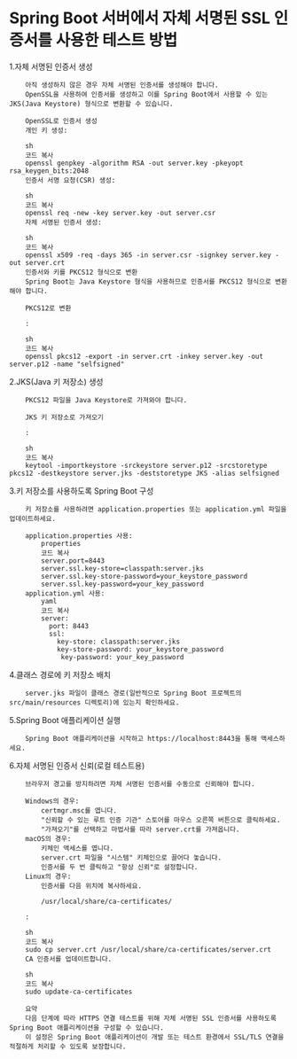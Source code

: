 # Spring Boot 서버에서 자체 서명된 SSL 인증서를 사용한 테스트 방법

1.자체 서명된 인증서 생성

		아직 생성하지 않은 경우 자체 서명된 인증서를 생성해야 합니다.
		OpenSSL을 사용하여 인증서를 생성하고 이를 Spring Boot에서 사용할 수 있는 JKS(Java Keystore) 형식으로 변환할 수 있습니다.

		OpenSSL로 인증서 생성
		개인 키 생성:

		sh
		코드 복사
		openssl genpkey -algorithm RSA -out server.key -pkeyopt rsa_keygen_bits:2048
		인증서 서명 요청(CSR) 생성:

		sh
		코드 복사
		openssl req -new -key server.key -out server.csr
		자체 서명된 인증서 생성:

		sh
		코드 복사
		openssl x509 -req -days 365 -in server.csr -signkey server.key -out server.crt
		인증서와 키를 PKCS12 형식으로 변환
		Spring Boot는 Java Keystore 형식을 사용하므로 인증서를 PKCS12 형식으로 변환해야 합니다.

		PKCS12로 변환

		:

		sh
		코드 복사
		openssl pkcs12 -export -in server.crt -inkey server.key -out server.p12 -name "selfsigned"

2.JKS(Java 키 저장소) 생성

		PKCS12 파일을 Java Keystore로 가져와야 합니다.

		JKS 키 저장소로 가져오기

		:

		sh
		코드 복사
		keytool -importkeystore -srckeystore server.p12 -srcstoretype pkcs12 -destkeystore server.jks -deststoretype JKS -alias selfsigned

3.키 저장소를 사용하도록 Spring Boot 구성

		키 저장소를 사용하려면 application.properties 또는 application.yml 파일을 업데이트하세요.

		application.properties 사용:
			properties
			코드 복사
			server.port=8443
			server.ssl.key-store=classpath:server.jks
			server.ssl.key-store-password=your_keystore_password
			server.ssl.key-password=your_key_password
		application.yml 사용:
			yaml
			코드 복사
			server:
			  port: 8443
			  ssl:
			    key-store: classpath:server.jks
			    key-store-password: your_keystore_password
		   		 key-password: your_key_password

4.클래스 경로에 키 저장소 배치

		server.jks 파일이 클래스 경로(일반적으로 Spring Boot 프로젝트의 src/main/resources 디렉토리)에 있는지 확인하세요.

5.Spring Boot 애플리케이션 실행

		Spring Boot 애플리케이션을 시작하고 https://localhost:8443을 통해 액세스하세요.

6.자체 서명된 인증서 신뢰(로컬 테스트용)

		브라우저 경고를 방지하려면 자체 서명된 인증서를 수동으로 신뢰해야 합니다.

		Windows의 경우:
			certmgr.msc를 엽니다.
			"신뢰할 수 있는 루트 인증 기관" 스토어를 마우스 오른쪽 버튼으로 클릭하세요.
			"가져오기"를 선택하고 마법사를 따라 server.crt를 가져옵니다.
		macOS의 경우:
			키체인 액세스를 엽니다.
			server.crt 파일을 "시스템" 키체인으로 끌어다 놓습니다.
			인증서를 두 번 클릭하고 "항상 신뢰"로 설정합니다.
		Linux의 경우:
			인증서를 다음 위치에 복사하세요.

			/usr/local/share/ca-certificates/

		:

		sh
		코드 복사
		sudo cp server.crt /usr/local/share/ca-certificates/server.crt
		CA 인증서를 업데이트합니다.

		sh
		코드 복사
		sudo update-ca-certificates

		요약
		다음 단계에 따라 HTTPS 연결 테스트를 위해 자체 서명된 SSL 인증서를 사용하도록 Spring Boot 애플리케이션을 구성할 수 있습니다.
		이 설정은 Spring Boot 애플리케이션이 개발 또는 테스트 환경에서 SSL/TLS 연결을 적절하게 처리할 수 있도록 보장합니다.
